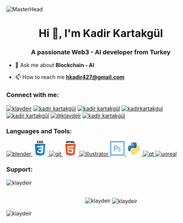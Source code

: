 ![MasterHead](https://miro.medium.com/v2/resize:fit:1400/1*HLGtY6O2vUHqIyEbWdmBgA.jpeg)
<h1 align="center">Hi 👋, I'm Kadir Kartakgül</h1>
<h3 align="center">A passionate Web3 - AI developer from Turkey</h3>

- 💬 Ask me about **Blockchain - AI**

- 📫 How to reach me **hkadir427@gmail.com**

<h3 align="left">Connect with me:</h3>
<p align="left">
<a href="https://twitter.com/klaydeir" target="blank"><img align="center" src="https://raw.githubusercontent.com/rahuldkjain/github-profile-readme-generator/master/src/images/icons/Social/twitter.svg" alt="klaydeir" height="30" width="40" /></a>
<a href="https://linkedin.com/in/kadir kartakgül" target="blank"><img align="center" src="https://raw.githubusercontent.com/rahuldkjain/github-profile-readme-generator/master/src/images/icons/Social/linked-in-alt.svg" alt="kadir kartakgül" height="30" width="40" /></a>
<a href="https://fb.com/kadir kartakgül" target="blank"><img align="center" src="https://raw.githubusercontent.com/rahuldkjain/github-profile-readme-generator/master/src/images/icons/Social/facebook.svg" alt="kadir kartakgül" height="30" width="40" /></a>
<a href="https://instagram.com/kadirkartakgul" target="blank"><img align="center" src="https://raw.githubusercontent.com/rahuldkjain/github-profile-readme-generator/master/src/images/icons/Social/instagram.svg" alt="kadirkartakgul" height="30" width="40" /></a>
<a href="https://www.behance.net/kadir kartakgül" target="blank"><img align="center" src="https://raw.githubusercontent.com/rahuldkjain/github-profile-readme-generator/master/src/images/icons/Social/behance.svg" alt="kadir kartakgül" height="30" width="40" /></a>
<a href="https://medium.com/@klaydeir" target="blank"><img align="center" src="https://raw.githubusercontent.com/rahuldkjain/github-profile-readme-generator/master/src/images/icons/Social/medium.svg" alt="@klaydeir" height="30" width="40" /></a>
<a href="https://www.youtube.com/c/kadir kartakgül" target="blank"><img align="center" src="https://raw.githubusercontent.com/rahuldkjain/github-profile-readme-generator/master/src/images/icons/Social/youtube.svg" alt="kadir kartakgül" height="30" width="40" /></a>
</p>

<h3 align="left">Languages and Tools:</h3>
<p align="left"> <a href="https://www.blender.org/" target="_blank" rel="noreferrer"> <img src="https://download.blender.org/branding/community/blender_community_badge_white.svg" alt="blender" width="40" height="40"/> </a> <a href="https://www.w3schools.com/css/" target="_blank" rel="noreferrer"> <img src="https://raw.githubusercontent.com/devicons/devicon/master/icons/css3/css3-original-wordmark.svg" alt="css3" width="40" height="40"/> </a> <a href="https://git-scm.com/" target="_blank" rel="noreferrer"> <img src="https://www.vectorlogo.zone/logos/git-scm/git-scm-icon.svg" alt="git" width="40" height="40"/> </a> <a href="https://www.w3.org/html/" target="_blank" rel="noreferrer"> <img src="https://raw.githubusercontent.com/devicons/devicon/master/icons/html5/html5-original-wordmark.svg" alt="html5" width="40" height="40"/> </a> <a href="https://www.adobe.com/in/products/illustrator.html" target="_blank" rel="noreferrer"> <img src="https://www.vectorlogo.zone/logos/adobe_illustrator/adobe_illustrator-icon.svg" alt="illustrator" width="40" height="40"/> </a> <a href="https://www.photoshop.com/en" target="_blank" rel="noreferrer"> <img src="https://raw.githubusercontent.com/devicons/devicon/master/icons/photoshop/photoshop-line.svg" alt="photoshop" width="40" height="40"/> </a> <a href="https://www.python.org" target="_blank" rel="noreferrer"> <img src="https://raw.githubusercontent.com/devicons/devicon/master/icons/python/python-original.svg" alt="python" width="40" height="40"/> </a> <a href="https://www.qt.io/" target="_blank" rel="noreferrer"> <img src="https://upload.wikimedia.org/wikipedia/commons/0/0b/Qt_logo_2016.svg" alt="qt" width="40" height="40"/> </a> <a href="https://unrealengine.com/" target="_blank" rel="noreferrer"> <img src="https://raw.githubusercontent.com/kenangundogan/fontisto/036b7eca71aab1bef8e6a0518f7329f13ed62f6b/icons/svg/brand/unreal-engine.svg" alt="unreal" width="40" height="40"/> </a> </p>

<h3 align="left">Support:</h3>
<p><a href="https://www.buymeacoffee.com/klaydeir"> <img align="left" src="https://cdn.buymeacoffee.com/buttons/v2/default-yellow.png" height="50" width="210" alt="klaydeir" /></a></p><br><br>

<p><img align="left" src="https://github-readme-stats.vercel.app/api/top-langs?username=klaydeir&show_icons=true&locale=en&layout=compact" alt="klaydeir" /></p>

<p>&nbsp;<img align="center" src="https://github-readme-stats.vercel.app/api?username=klaydeir&show_icons=true&locale=en" alt="klaydeir" /></p>

<p><img align="center" src="https://github-readme-streak-stats.herokuapp.com/?user=klaydeir&" alt="klaydeir" /></p>

